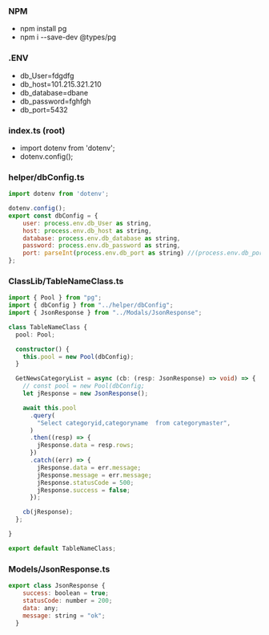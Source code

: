 ### NPM 
* npm install pg
* npm i --save-dev @types/pg


### .ENV
* db_User=fdgdfg
* db_host=101.215.321.210
* db_database=dbane
* db_password=fghfgh
* db_port=5432

### index.ts (root)
* import dotenv from 'dotenv';
* dotenv.config();


###  helper/dbConfig.ts
```js
import dotenv from 'dotenv';

dotenv.config();
export const dbConfig = {
    user: process.env.db_User as string,
    host: process.env.db_host as string,
    database: process.env.db_database as string,
    password: process.env.db_password as string,
    port: parseInt(process.env.db_port as string) //(process.env.db_port as string) as unknown as number
};
```

### ClassLib/TableNameClass.ts
```ts
import { Pool } from "pg";
import { dbConfig } from "../helper/dbConfig";
import { JsonResponse } from "../Modals/JsonResponse";

class TableNameClass {
  pool: Pool;

  constructor() {
    this.pool = new Pool(dbConfig);
  }

  GetNewsCategoryList = async (cb: (resp: JsonResponse) => void) => {
    // const pool = new Pool(dbConfig;
    let jResponse = new JsonResponse();

    await this.pool
      .query(
        "Select categoryid,categoryname  from categorymaster",
      )
      .then((resp) => {
        jResponse.data = resp.rows;
      })
      .catch((err) => {
        jResponse.data = err.message;
        jResponse.message = err.message;
        jResponse.statusCode = 500;
        jResponse.success = false;
      });

    cb(jResponse);
  };

}

export default TableNameClass;


```

### Models/JsonResponse.ts
```js
export class JsonResponse {
    success: boolean = true;
    statusCode: number = 200;
    data: any;
    message: string = "ok";
  }
```




